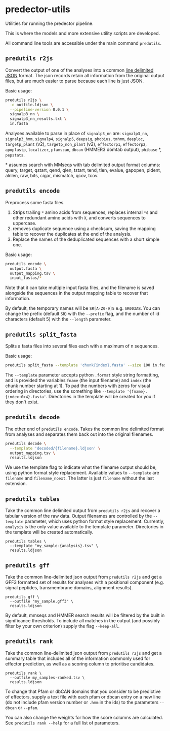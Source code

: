 # predector-utils
Utilities for running the predector pipeline.


This is where the models and more extensive utility scripts are developed.

All command line tools are accessible under the main command `predutils`.

## `predutils r2js`

Convert the output of one of the analyses into a common [line delimited JSON](http://ndjson.org/) format.
The json records retain all information from the original output files, but are much easier to parse because each line is just JSON.

Basic usage:

```bash
predutils r2js \
  -o outfile.ldjson \
  --pipeline-version 0.0.1 \
  signalp3_nn \
  signalp3_nn_results.txt \
  in.fasta
```


Analyses available to parse in place of `signalp3_nn` are:
`signalp3_nn`, `signalp3_hmm`, `signalp4`, `signalp5`, `deepsig`, `phobius`, `tmhmm`,
`deeploc`, `targetp_plant` (v2), `targetp_non_plant` (v2), `effectorp1`, `effectorp2`,
`apoplastp`, `localizer`, `pfamscan`, `dbcan` (HMMER3 domtab output), `phibase` \*, `pepstats`.

\* assumes search with MMseqs with tab delimited output format columns: query, target, qstart, qend, qlen, tstart, tend, tlen, evalue, gapopen, pident, alnlen, raw, bits, cigar, mismatch, qcov, tcov.


## `predutils encode`

Preprocess some fasta files.

1. Strips trailing `*` amino acids from sequences, replaces internal `*`s and other redundant amino acids with `X`, and converts sequences to uppercase.
2. removes duplicate sequence using a checksum, saving the mapping table to recover the duplicates at the end of the analysis.
3. Replace the names of the deduplicated sequences with a short simple one.


Basic usage:

```bash
predutils encode \
  output.fasta \
  output_mapping.tsv \
  input_fastas/*
```

Note that it can take multiple input fasta files, and the filename is saved alongside the sequences in the output mapping table to recover that information.


By default, the temporary names will be `SR[A-Z0-9]5` e.g. `SR003AB`.
You can change the prefix (default `SR`) with the `--prefix` flag, and the number of id characters (default 5) with the `--length` parameter.



## `predutils split_fasta`

Splits a fasta files into several files each with a maximum of n sequences.

Basic usage:

```bash
predutils split_fasta --template 'chunk{index}.fasta' --size 100 in.fasta
```

The `--template` parameter accepts python `.format` style string formatting, and
is provided the variables `fname` (the input filename) and `index` (the chunk number starting at 1).
To pad the numbers with zeros for visual ordering in directories, use the something like `--template '{fname}.{index:0>4}.fasta'`.
Directories in the template will be created for you if they don't exist.


## `predutils decode`

The other end of `predutils encode`.
Takes the common line delimited format from analyses and separates them back
out into the original filenames.

```bash
predutils decode \
  --template 'decoded/{filename}.ldjson' \
  output_mapping.tsv \
  results.ldjson
```

We use the template flag to indicate what the filename output should be, using python format
style replacement. Available values to `--template` are `filename` and `filename_noext`.
The latter is just `filename` without the last extension.


## `predutils tables`

Take the common line delimited output from `predutils r2js` and recover a tabular version of the raw data.
Output filenames are controlled by the `--template` parameter, which uses python format style replacement.
Currently, `analysis` is the only value available to the template parameter.
Directories in the template will be created automatically.

```
predutils tables \
  --template "my_sample-{analysis}.tsv" \
  results.ldjson
```


## `predutils gff`

Take the common line-delimited json output from `predutils r2js` and get a GFF3 formatted
set of results for analyses with a positional component (e.g. signal peptides, transmembrane domains, alignment results).

```
predutils gff \
  --outfile "my_sample.gff3" \
  results.ldjson
```

By default, mmseqs and HMMER search results will be filtered by the built in significance thresholds.
To include all matches in the output (and possibly filter by your own criterion) supply the flag `--keep-all`.


## `predutils rank`

Take the common line-delimited json output from `predutils r2js` and get a summary table
that includes all of the information commonly used for effector prediction, as well as
a scoring column to prioritise candidates.

```
predutils rank \
  --outfile my_samples-ranked.tsv \
  results.ldjson
```


To change that Pfam or dbCAN domains that you consider to be predictive of effectors,
supply a text file with each pfam or dbcan entry on a new line (do not include pfam version number or `.hmm` in the ids) to the parameters `--dbcan` or `--pfam`.

You can also change the weights for how the score columns are calculated.
See `predutils rank --help` for a full list of parameters.
